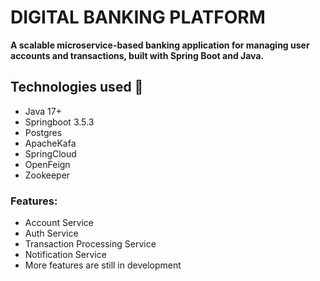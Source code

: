 # DIGITAL BANKING PLATFORM
**A scalable microservice-based banking application for managing user accounts and transactions, built with Spring Boot and Java.**


## Technologies used :wrench:
- Java 17+
- Springboot 3.5.3
- Postgres
- ApacheKafa
- SpringCloud
- OpenFeign
- Zookeeper

### Features:
- Account Service
- Auth Service
- Transaction Processing Service
- Notification Service
- More features are still in development 

